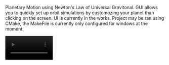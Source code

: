 Planetary Motion using Newton's Law of Universal Gravitonal. GUI allows you to quickly set up orbit simulations by customozing your planet than clicking on the screen. UI is currently in the works. Project may be ran using CMake, the MakeFile is currently only configured for windows at the moment. 

<video src='https://github.com/user-attachments/assets/279520c7-3690-4ac8-a8a6-f02a0de5c757' width=150/>
